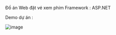 Đồ án Web đặt vé xem phim 
Framework : ASP.NET 

Demo dự án :

![image](https://github.com/user-attachments/assets/efe57e41-15df-40bb-acc3-7b90deb1356e)


